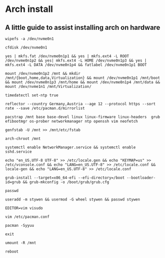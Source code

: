 # Arch install
## A little guide to assist installing arch on hardware

```
wipefs -a /dev/nvme0n1
```

```
cfdisk /dev/nvme0n1
```

```
yes | mkfs.fat /dev/nvme0n1p1 && yes | mkfs.ext4 -L ROOT /dev/nvme0n1p2 && yes| mkfs.ext4 -L HOME /dev/nvme0n1p3 && yes | mkfs.ext4 -L DATA /dev/nvme0n1p4 && fatlabel /dev/nvme0n1p1 BOOT
```

```
mount /dev/nvme0n1p2 /mnt && mkdir /mnt/{boot,home,data,Virtualization} && mount /dev/nvme0n1p1 /mnt/boot && mount /dev/nvme0n1p3 /mnt/home && mount /dev/nvme0n1p4 /mnt/data && mount /dev/nvme1n1 /mnt/Virtualization/
```

```
timedatectl set-ntp true
```

```
reflector --country Germany,Austria --age 12 --protocol https --sort rate --save /etc/pacman.d/mirrorlist
```

```
pacstrap /mnt base base-devel linux linux-firmware linux-headers  grub efibootmgr os-prober networkmanager ntp openssh vim neofetch
```

```
genfstab -U /mnt >> /mnt/etc/fstab
```

```
arch-chroot /mnt
```

```
systemctl enable NetworkManager.service && systemctl enable sshd.service
```

```
echo "en_US.UTF-8 UTF-8" >> /etc/locale.gen && echo "KEYMAP=us" >> /etc/vconsole.conf && echo "LANG=en_US.UTF-8" >> /etc/locale.conf && locale-gen && echo "LANG=en_US.UTF-8" >> /etc/locale.conf
```

```
grub-install --target=x86_64-efi --efi-directory=/boot --bootloader-id=grub && grub-mkconfig -o /boot/grub/grub.cfg
```

```
passwd
```

```
useradd -m stywen && usermod -G wheel stywen && passwd stywen 
```

```
EDITOR=vim visudo
```

```
vim /etc/pacman.conf
```

```
pacman -Syyuu
```

```
exit
```

```
umount -R /mnt 
```

```
reboot
```
